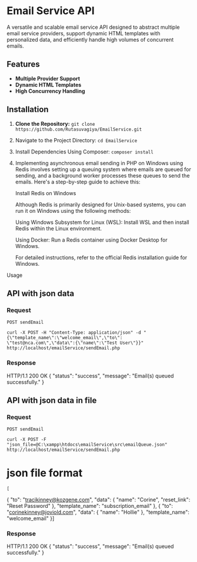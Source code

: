 # Email Service API

A versatile and scalable email service API designed to abstract multiple email service providers, support dynamic HTML templates with personalized data, and efficiently handle high volumes of concurrent emails.

## Features

- **Multiple Provider Support** 
- **Dynamic HTML Templates** 
- **High Concurrency Handling** 


## Installation

1. **Clone the Repository:**
`git clone https://github.com/Rutasuvagiya/EmailService.git`

2. Navigate to the Project Directory:
`cd EmailService`

3. Install Dependencies Using Composer:
`composer install`

4. Implementing asynchronous email sending in PHP on Windows using Redis involves setting up a queuing system where emails are queued for sending, and a background worker processes these queues to send the emails. Here's a step-by-step guide to achieve this:

    Install Redis on Windows

    Although Redis is primarily designed for Unix-based systems, you can run it on Windows using the following methods:

    Using Windows Subsystem for Linux (WSL): Install WSL and then install Redis within the Linux environment.

    Using Docker: Run a Redis container using Docker Desktop for Windows.

    For detailed instructions, refer to the official Redis installation guide for Windows.



Usage
## API with json data

### Request

`POST sendEmail`

    curl -X POST -H "Content-Type: application/json" -d "{\"template_name\":\"welcome_email\",\"to\": \"test@nca.com\",\"data\":{\"name\":\"Test User\"}}" http://localhost/emailService/sendEmail.php

### Response
HTTP/1.1 200 OK
      {
        "status": "success",
        "message": "Email(s) queued successfully."
      }

## API with json data in file

### Request

`POST sendEmail`

    curl -X POST -F "json_file=@C:\xampp\htdocs\emailService\src\emailQueue.json" http://localhost/emailService/sendEmail.php

# json file format
    [
  {
    "to": "tracikinney@kozgene.com",
    "data": {
      "name": "Corine",
      "reset_link": "<a>Reset Password</a>"
    },
    "template_name": "subscription_email"
  },
  {
    "to": "corinekinney@joviold.com",
    "data": {
      "name": "Hollie"
    },
    "template_name": "welcome_email"
  }]
  
### Response
HTTP/1.1 200 OK
      {
        "status": "success",
        "message": "Email(s) queued successfully."
      }

